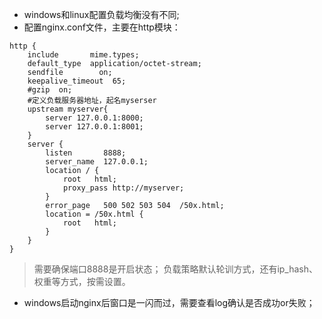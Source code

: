 - windows和linux配置负载均衡没有不同;
- 配置nginx.conf文件，主要在http模块：
```
http {
    include       mime.types;
    default_type  application/octet-stream;
    sendfile        on;
    keepalive_timeout  65;
    #gzip  on;
    #定义负载服务器地址，起名myserser
    upstream myserver{
        server 127.0.0.1:8000;
        server 127.0.0.1:8001;
    }
    server {
        listen       8888;
        server_name  127.0.0.1;
        location / {
            root   html;
            proxy_pass http://myserver;
        }
        error_page   500 502 503 504  /50x.html;
        location = /50x.html {
            root   html;
        }
    }
}

```
> 需要确保端口8888是开启状态；
> 负载策略默认轮训方式，还有ip_hash、权重等方式，按需设置。

- windows启动nginx后窗口是一闪而过，需要查看log确认是否成功or失败；